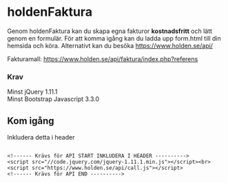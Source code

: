 # holdenFaktura
Genom holdenFaktura kan du skapa egna fakturor <b>kostnadsfritt</b> och lätt genom en formulär.
För att komma igång kan du ladda upp form.html till din hemsida och köra.
Alternativt kan du besöka https://www.holden.se/api/

Fakturamall: https://www.holden.se/api/faktura/index.php?referens

### Krav
Minst jQuery 1.11.1 <br>
Minst Bootstrap Javascript 3.3.0

## Kom igång
Inkludera detta i header
```

<!------ Krävs för API START INKLUDERA I HEADER ---------->
<script src="//code.jquery.com/jquery-1.11.1.min.js"></script><br>
<script src="https://www.holden.se/api/call.js"></script>
<!------ Krävs för API END ---------->
```
